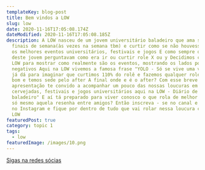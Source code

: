 ```yaml
---
templateKey: blog-post
title: Bem vindos a LOW
slug: low
date: 2020-11-16T17:05:08.174Z
dateModified: 2020-11-16T17:05:08.185Z
description: A LOW nasceu de um jovem universitário baladeiro que ama sair aos
  finais de semana(às vezes na semana tbm) e curtir como se não houvesse amanhã
  os melhores eventos universitários, festivais e jogos E como sempre os amigos
  deste jovem perguntavam como era ir ou curtir role X ou y Decidimos criar a
  LOW para mostrar como realmente são os eventos, mostrando os lados positivos e
  negativos Aqui na LOW vivemos a famosa frase "YOLO - Só se vive uma vez" Então
  já dá para imaginar que curtimos 110% do rolê e fazemos qualquer role fixar
  bom e temos sede pelo after A final onde e é o after? Com esse breve
  apresentação te convido a acompanhar um pouco das nossas loucuras em baladas,
  cervejadas, festivais e jogos universitários aqui na LOW - Diário de um
  baladeiro" E aí tá preparado para viver conosco o que rola de melhor pior ou
  só mesmo aquela resenha entre amigos? Então inscreva - se no canal e nos siga
  no Instagram e fique por dentro de tudo que vai rolar nessa loucura chamada
  LOW
featuredPost: true
category: topic 1
tags:
  - low
featuredImage: /images/10.png
---
```

[Sigas na redes sócias](https://instagram.com/weare_low)